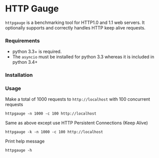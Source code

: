 # HTTP Gauge #

`httpgauge` is a benchmarking tool for HTTP1.0 and 1.1 web servers.  It optionally supports and correctly handles HTTP keep alive requests.  

### Requirements ###
 * python 3.3+ is required.
 * The `asyncio` must be installed for python 3.3 whereas it is included in python 3.4+
 

### Installation ###


### Usage ###

Make a total of 1000 requests to `http://localhost` with 100 concurrent requests

    httpgauge -n 1000 -c 100 http://localhost
    
Same as above except use HTTP Persistent Connections (Keep Alive)

    httpgauge -k -n 1000 -c 100 http://localhost
    
Print help message

    httpgauge -h
